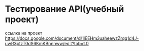# Тестирование API(учебный проект)

ссылка на проект   https://docs.google.com/document/d/1lEEHm3uaheewzZrqq1d4J-uwR3ptzT0dS6KmKBnnnww/edit?tab=t.0
